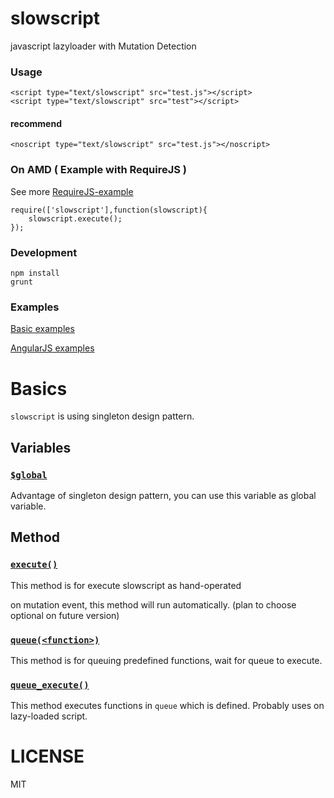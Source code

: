 # slowscript

javascript lazyloader with Mutation Detection

### Usage

	<script type="text/slowscript" src="test.js"></script>
	<script type="text/slowscript" src="test"></script>

#### recommend

	<noscript type="text/slowscript" src="test.js"></noscript>

### On AMD ( Example with RequireJS )

See more [RequireJS-example](https://github.com/flrngel/slowscript/tree/master/test/requirejs/require.html)
	
	require(['slowscript'],function(slowscript){
		slowscript.execute();
	});

### Development

	npm install
	grunt

### Examples

[Basic examples](https://github.com/flrngel/slowscript/tree/master/test)

[AngularJS examples](https://github.com/flrngel/slowscript-angular-require-lazyload)

# Basics

`slowscript` is using singleton design pattern.

## Variables

### [`$global`](https://github.com/flrngel/slowscript/blob/master/src/slowscript.js#L120)

Advantage of singleton design pattern, you can use this variable as global variable.

## Method

### [`execute()`](https://github.com/flrngel/slowscript/blob/master/src/slowscript.js#L155)

This method is for execute slowscript as hand-operated

on mutation event, this method will run automatically. (plan to choose optional on future version)

### [`queue(<function>)`](https://github.com/flrngel/slowscript/blob/master/src/slowscript.js#L123)

This method is for queuing predefined functions, wait for queue to execute.

### [`queue_execute()`](https://github.com/flrngel/slowscript/blob/master/src/slowscript.js#L142)

This method executes functions in `queue` which is defined. Probably uses on lazy-loaded script.

# LICENSE

MIT
